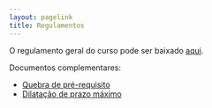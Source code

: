 ```yaml
---
layout: pagelink
title: Regulamentos
---
```


O regulamento geral do curso pode ser baixado [aqui][link].

[link]:https://docs.google.com/viewer?a=v&pid=sites&srcid=ZGVmYXVsdGRvbWFpbnxqZWlvd2prd3FkfGd4OjFjYTgyOTE5ZDZmYTMwZTQ

Documentos complementares:

* [Quebra de pré-requisito][quebra]
* [Dilatação de prazo máximo][dilatacao]

[dilatacao]:/files/resolucao-dilatacao.pdf
[quebra]:https://docs.google.com/viewer?a=v&pid=sites&srcid=ZGVmYXVsdGRvbWFpbnxqZWlvd2prd3FkfGd4OjI4MDMzMTFiMjBlOTM5MDk
